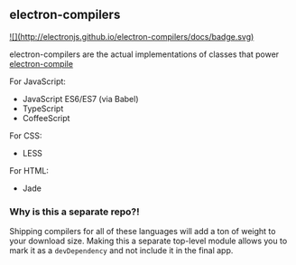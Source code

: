 ## electron-compilers

<a href="http://electronjs.github.io/electron-compilers/docs">
![](http://electronjs.github.io/electron-compilers/docs/badge.svg)
</a>

electron-compilers are the actual implementations of classes that power
[electron-compile](https://github.com/electronjs/electron-compile)

For JavaScript:

* JavaScript ES6/ES7 (via Babel)
* TypeScript
* CoffeeScript

For CSS:

* LESS

For HTML:

* Jade

### Why is this a separate repo?!

Shipping compilers for all of these languages will add a ton of weight to your
download size. Making this a separate top-level module allows you to mark it
as a `devDependency` and not include it in the final app.
